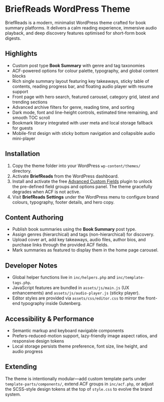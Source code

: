 # BriefReads WordPress Theme

BriefReads is a modern, minimalist WordPress theme crafted for book summary platforms. It delivers a calm reading experience, immersive audio playback, and deep discovery features optimised for short-form book digests.

## Highlights
- Custom post type **Book Summary** with genre and tag taxonomies
- ACF-powered options for colour palette, typography, and global content blocks
- Rich single summary layout featuring key takeaways, sticky table of contents, reading progress bar, and floating audio player with resume support
- Front page with hero search, featured carousel, category grid, latest and trending sections
- Advanced archive filters for genre, reading time, and sorting
- Dark mode, font and line-height controls, estimated time remaining, and smooth TOC scroll
- Bookmark library integrated with user meta and local storage fallback for guests
- Mobile-first design with sticky bottom navigation and collapsible audio mini-player

## Installation
1. Copy the theme folder into your WordPress `wp-content/themes/` directory.
2. Activate **BriefReads** from the WordPress dashboard.
3. Install and activate the free [Advanced Custom Fields](https://wordpress.org/plugins/advanced-custom-fields/) plugin to unlock the pre-defined field groups and options panel. The theme gracefully degrades when ACF is not active.
4. Visit **BriefReads Settings** under the WordPress menu to configure brand colours, typography, footer details, and hero copy.

## Content Authoring
- Publish book summaries using the **Book Summary** post type.
- Assign genres (hierarchical) and tags (non-hierarchical) for discovery.
- Upload cover art, add key takeaways, audio files, author bios, and purchase links through the provided ACF fields.
- Mark summaries as featured to display them in the home page carousel.

## Developer Notes
- Global helper functions live in `inc/helpers.php` and `inc/template-tags.php`.
- JavaScript features are bundled in `assets/js/main.js` (UX enhancements) and `assets/js/audio-player.js` (sticky player).
- Editor styles are provided via `assets/css/editor.css` to mirror the front-end typography inside Gutenberg.

## Accessibility & Performance
- Semantic markup and keyboard navigable components
- Prefers-reduced-motion support, lazy-friendly image aspect ratios, and responsive design tokens
- Local storage persists theme preference, font size, line height, and audio progress

## Extending
The theme is intentionally modular—add custom template parts under `template-parts/components/`, extend ACF groups in `inc/acf.php`, or adjust the SCSS-style design tokens at the top of `style.css` to evolve the brand system.
